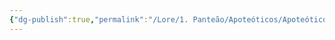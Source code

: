 ```yaml
---
{"dg-publish":true,"permalink":"/Lore/1. Panteão/Apoteóticos/Apoteóticos/","updated":"2025-06-15T19:39:12.260-03:00"}
---
```



 
 

